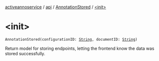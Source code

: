 [activeannoservice](../../index.md) / [api](../index.md) / [AnnotationStored](index.md) / [&lt;init&gt;](./-init-.md)

# &lt;init&gt;

`AnnotationStored(configurationID: `[`String`](https://kotlinlang.org/api/latest/jvm/stdlib/kotlin/-string/index.html)`, documentID: `[`String`](https://kotlinlang.org/api/latest/jvm/stdlib/kotlin/-string/index.html)`)`

Return model for storing endpoints, letting the frontend know the data was stored successfully.

